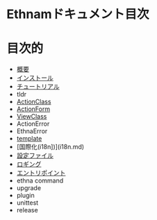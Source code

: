# Ethnamドキュメント目次

# 目次的

*   [概要](01-intro.md)
*   [インストール](02-install.md)
*   [チュートリアル](tutorial.md)
*   tldr
*   [ActionClass](ActionClass.md)
*   [ActionForm](AcionForm.md)
*   [ViewClass](ViewClass.md)
*   ActionError
*   EthnaError
*   [template](template.md)
*   [国際化(i18n])](i18n.md)
*   [設定ファイル](config.md)
*   [ロギング](logging.md)
*   [エントリポイント](entrypoint.md)
*   ethna command
*   upgrade
*   plugin
*   unittest
*   release
